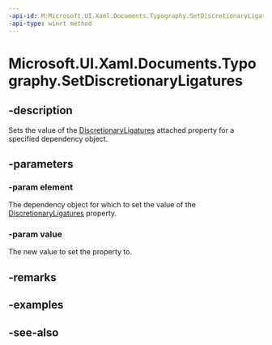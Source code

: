 ```yaml
---
-api-id: M:Microsoft.UI.Xaml.Documents.Typography.SetDiscretionaryLigatures(Microsoft.UI.Xaml.DependencyObject,System.Boolean)
-api-type: winrt method
---
```


<!-- Method syntax
public void SetDiscretionaryLigatures(Windows.UI.Xaml.DependencyObject element, System.Boolean value)
-->

# Microsoft.UI.Xaml.Documents.Typography.SetDiscretionaryLigatures

## -description
Sets the value of the [DiscretionaryLigatures](/windows/winui/api/microsoft.ui.xaml.documents.typography#xaml-attached-properties) attached property for a specified dependency object.

## -parameters
### -param element
The dependency object for which to set the value of the [DiscretionaryLigatures](/windows/winui/api/microsoft.ui.xaml.documents.typography#xaml-attached-properties) property.

### -param value
The new value to set the property to.

## -remarks

## -examples

## -see-also
